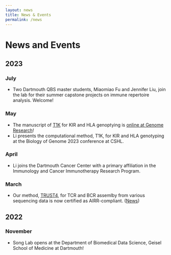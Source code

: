 ```yaml
---
layout: news
title: News & Events
permalink: /news
---
```


# News and Events
## 2023
### July
- Two Dartmouth QBS master students, Miaomiao Fu and Jennifer Liu, join the lab for their summer capstone projects on immune repertoire analysis. Welcome!

### May
- The manuscript of [T1K](https://github.com/mourisl/T1K) for KIR and HLA genoptying is [online at Genome Research](https://genome.cshlp.org/content/early/2023/05/11/gr.277585.122.abstract#xref-corresp-1-1)!
- Li presents the computational method, T1K, for KIR and HLA genotyping at the Biology of Genome 2023 conference at CSHL.

### April
- Li joins the Dartmouth Cancer Center with a primary affiliation in the Immunology and Cancer Immunotherapy Research Program.

### March
- Our method, [TRUST4](https://github.com/liulab-dfci/TRUST4), for TCR and BCR assemlby from various sequencing data is now certified as AIRR-compliant. ([News](https://www.antibodysociety.org/airr-community/trust4-is-now-certified-as-airr-compliant/)) 

## 2022

### November
- Song Lab opens at the Department of Biomedical Data Science, Geisel School of Medicine at Dartmouth!
